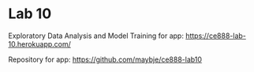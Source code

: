 # Lab 10

Exploratory Data Analysis and Model Training for app:
https://ce888-lab-10.herokuapp.com/

Repository for app:
https://github.com/maybje/ce888-lab10
